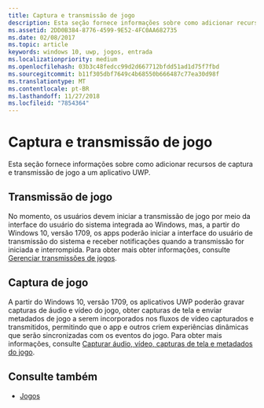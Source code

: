 ```yaml
---
title: Captura e transmissão de jogo
description: Esta seção fornece informações sobre como adicionar recursos de captura e transmissão de jogo a um aplicativo UWP.
ms.assetid: 2DD0B384-8776-4599-9E52-4FC0AA682735
ms.date: 02/08/2017
ms.topic: article
keywords: windows 10, uwp, jogos, entrada
ms.localizationpriority: medium
ms.openlocfilehash: 03b3c48fedcc99d2d667712bfdd51ad1d75f7fbd
ms.sourcegitcommit: b11f305dbf7649c4b68550b666487c77ea30d98f
ms.translationtype: MT
ms.contentlocale: pt-BR
ms.lasthandoff: 11/27/2018
ms.locfileid: "7854364"
---
```

# <a name="game-broadcast-and-capture"></a>Captura e transmissão de jogo

Esta seção fornece informações sobre como adicionar recursos de captura e transmissão de jogo a um aplicativo UWP.

## <a name="game-broadcasting"></a>Transmissão de jogo
No momento, os usuários devem iniciar a transmissão de jogo por meio da interface do usuário do sistema integrada ao Windows, mas, a partir do Windows 10, versão 1709, os apps poderão iniciar a interface do usuário de transmissão do sistema e receber notificações quando a transmissão for iniciada e interrompida. Para obter mais obter informações, consulte [Gerenciar transmissões de jogos](manage-game-broadcasting.md).

## <a name="game-capture"></a>Captura de jogo
A partir do Windows 10, versão 1709, os aplicativos UWP poderão gravar capturas de áudio e vídeo do jogo, obter capturas de tela e enviar metadados de jogo a serem incorporados nos fluxos de vídeo capturados e transmitidos, permitindo que o app e outros criem experiências dinâmicas que serão sincronizadas com os eventos do jogo. Para obter mais informações, consulte [Capturar áudio, vídeo, capturas de tela e metadados do jogo](capture-game-audio-video-screenshots-and-metadata.md).



## <a name="see-also"></a>Consulte também

* [Jogos](index.md)